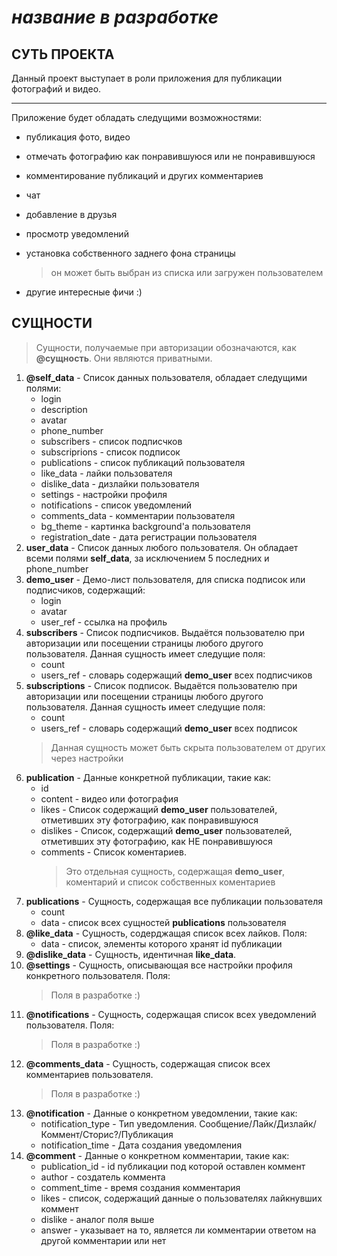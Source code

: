 # *название в разработке*

## СУТЬ ПРОЕКТА

Данный проект выступает в роли приложения для публикации фотографий и видео.
***
Приложение будет обладать следущими возможностями:
* публикация фото, видео
* отмечать фотографию как понравившуюся или не понравившуюся
* комментирование публикаций и других комментариев
* чат
* добавление в друзья
* просмотр уведомлений
* установка собственного заднего фона страницы

  > он может быть выбран из списка или загружен пользователем
* другие интересные фичи :)

## СУЩНОСТИ
> Сущности, получаемые при авторизации обозначаются, как **@сущность**. Они являются приватными.
1. **@self_data** - Список данных пользователя, обладает следущими полями:
    * login
    * description
    * avatar
    * phone_number
    * subscribers - список подписчков
    * subscriprions - список подписок
    * publications - список публикаций пользователя
    * like_data - лайки пользователя
    * dislike_data - дизлайки пользователя
    * settings - настройки профиля
    * notifications - список уведомлений
    * comments_data - комментарии пользователя
    * bg_theme - картинка background'а пользователя
    * registration_date - дата регистрации пользователя
2. **user_data** - Список данных любого пользователя. Он обладает всеми полями **self_data**, за исключением 5 последних и phone_number
3. **demo_user** - Демо-лист пользователя, для списка подписок или подписчиков, содержащий:
    * login
    * avatar
    * user_ref - ссылка на профиль
4. **subscribers** - Список подписчиков. Выдаётся пользователю при авторизации или посещении страницы любого другого пользователя. Данная сущность имеет следущие поля:
    * count
    * users_ref - словарь содержащий **demo_user** всех подписчиков
5. **subscriptions** - Список подписок. Выдаётся пользователю при авторизации или посещении страницы любого другого пользователя. Данная сущность имеет следущие поля:
    * count
    * users_ref - словарь содержащий **demo_user** всех подписок
    > Данная сущность может быть скрыта пользователем от других через настройки
6. **publication** - Данные конкретной публикации, такие как:
    * id
    * content - видео или фотография
    * likes - Список содержащий **demo_user** пользователей, отметивших эту фотографию, как понравившуюся
    * dislikes - Список, содержащий **demo_user** пользователей, отметивших эту фотографию, как НЕ понравившуюся
    * comments - Список коментариев.
      > Это отдельная сущность, содержащая **demo_user**, коментарий и список собственных коментариев 
6. **publications** - Сущность, содержащая все публикации пользователя
    * count
    * data - список всех сущностей **publications** пользователя
7. **@like_data** - Сущность, cодерджащая список всех лайков. Поля:
    * data - список, элементы которого хранят id публикации
8. **@dislike_data** - Сущность, идентичная **like_data**.
9. **@settings** - Сущность, описывающая все настройки профиля конкретного пользователя. Поля:
    > Поля в разработке :)
10. **@notifications** - Сущность, содержащая список всех уведомлений пользователя. Поля:     
    > Поля в разработке :)
11. **@comments_data** - Сущность, содержащая список всех комментариев пользователя.
    > Поля в разработке :)
12. **@notification** - Данные о конкретном уведомлении, такие как:
    * notification_type - Тип уведомления. Сообщение/Лайк/Дизлайк/Коммент/Сторис?/Публикация
    * notification_time - Дата создания уведомления
13. **@comment** - Данные о конкретном комментарии, такие как:
    * publication_id - id публикации под которой оставлен коммент
    * author - создатель коммента
    * comment_time - время создания комментария
    * likes - список, содержащий данные о пользователях лайкнувших коммент
    * dislike - аналог поля выше
    * answer - указывает на то, является ли комментарии ответом на другой комментарии или нет
